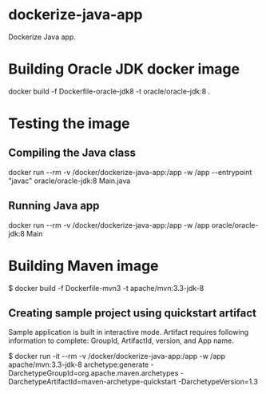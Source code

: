 # dockerize-java-app
Dockerize Java app.

# Building Oracle JDK docker image

docker build -f Dockerfile-oracle-jdk8 -t oracle/oracle-jdk:8 .

# Testing the image

## Compiling the Java class
docker run --rm -v /docker/dockerize-java-app:/app -w /app --entrypoint "javac" oracle/oracle-jdk:8 Main.java

## Running Java app
docker run --rm -v /docker/dockerize-java-app:/app -w /app oracle/oracle-jdk:8 Main

# Building Maven image

$ docker build -f Dockerfile-mvn3 -t apache/mvn:3.3-jdk-8

## Creating sample project using quickstart artifact

Sample application is built in interactive mode. Artifact requires following information to complete:
GroupId, ArtifactId, version, and App name.

$ docker run -it --rm -v /docker/dockerize-java-app:/app -w /app apache/mvn:3.3-jdk-8 archetype:generate -DarchetypeGroupId=org.apache.maven.archetypes -DarchetypeArtifactId=maven-archetype-quickstart -DarchetypeVersion=1.3
